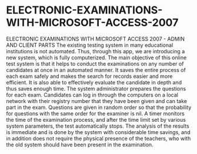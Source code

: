 # ELECTRONIC-EXAMINATIONS-WITH-MICROSOFT-ACCESS-2007
ELECTRONIC EXAMINATIONS WITH MICROSOFT ACCESS 2007 - ADMIN AND CLIENT PARTS
The existing testing system in many educational institutions is not automated. Thus, through this app, we are introducing a new system, which is fully computerized. The main objective of this online test system is that it helps to conduct the examinations on any number of candidates at once in an automated manner. It saves the entire process of each exam safely and makes the search for records easier and more efficient. It is also able to effectively evaluate the candidate in depth and thus saves enough time.
The system administrator prepares the questions for each exam. Candidates can log in through the computers on a local network with their registry number that they have been given and can take part in the exam. Questions are given in random order so that the probability for questions with the same order for the examiner is nil.
A timer monitors the time of the examination process, and after the time limit set by various system parameters, the test automatically stops. The analysis of the results is immediate and is done by the system with considerable time savings, and in addition does not require the physical presence of the teachers, who with the old system should have been present in the examination.
